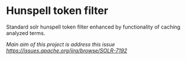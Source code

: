 # Hunspell token filter 

Standard solr hunspell token filter enhanced by functionality of caching analyzed terms. 


*Main aim of this project is address this issue https://issues.apache.org/jira/browse/SOLR-7192*
